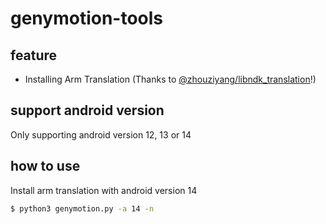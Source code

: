 # genymotion-tools

## feature
- Installing Arm Translation (Thanks to [@zhouziyang/libndk_translation](https://github.com/zhouziyang/libndk_translation)!)

## support android version
Only supporting android version 12, 13 or 14

## how to use
Install arm translation with android version 14

```sh
$ python3 genymotion.py -a 14 -n
```